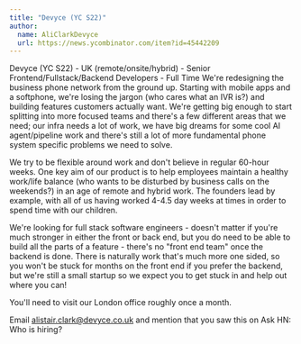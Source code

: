 ```yaml
---
title: "Devyce (YC S22)"
author:
  name: AliClarkDevyce
  url: https://news.ycombinator.com/item?id=45442209
---
```

Devyce (YC S22) - UK (remote&#x2F;onsite&#x2F;hybrid) - Senior Frontend&#x2F;Fullstack&#x2F;Backend Developers - Full Time
We&#x27;re redesigning the business phone network from the ground up. Starting with mobile apps and a softphone, we&#x27;re losing the jargon (who cares what an IVR is?) and building features customers actually want. We&#x27;re getting big enough to start splitting into more focused teams and there&#x27;s a few different areas that we need; our infra needs a lot of work, we have big dreams for some cool AI agent&#x2F;pipeline work and there&#x27;s still a lot of more fundamental phone system specific problems we need to solve.

We try to be flexible around work and don&#x27;t believe in regular 60-hour weeks. One key aim of our product is to help employees maintain a healthy work&#x2F;life balance (who wants to be disturbed by business calls on the weekends?) in an age of remote and hybrid work. The founders lead by example, with all of us having worked 4-4.5 day weeks at times in order to spend time with our children.

We&#x27;re looking for full stack software engineers - doesn&#x27;t matter if you&#x27;re much stronger in either the front or back end, but you do need to be able to build all the parts of a feature - there&#x27;s no &quot;front end team&quot; once the backend is done. There is naturally work that&#x27;s much more one sided, so you won&#x27;t be stuck for months on the front end if you prefer the backend, but we&#x27;re still a small startup so we expect you to get stuck in and help out where you can!

You&#x27;ll need to visit our London office roughly once a month.

Email alistair.clark@devyce.co.uk and mention that you saw this on Ask HN: Who is hiring?
<JobApplication />
